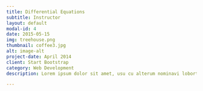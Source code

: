 ```yaml
---
title: Differential Equations
subtitle: Instructor
layout: default
modal-id: 4
date: 2015-05-15
img: treehouse.png
thumbnail: coffee3.jpg
alt: image-alt
project-date: April 2014
client: Start Bootstrap
category: Web Development
description: Lorem ipsum dolor sit amet, usu cu alterum nominavi lobortis. At duo novum diceret. Tantas apeirian vix et, usu sanctus postulant inciderint ut, populo diceret necessitatibus in vim. Cu eum dicam feugiat noluisse.

---
```

